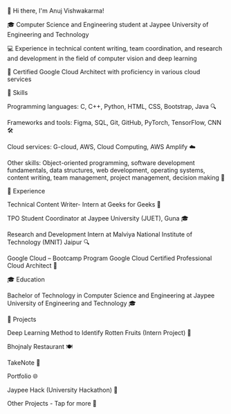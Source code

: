 👋 Hi there, I'm Anuj Vishwakarma!

🎓 Computer Science and Engineering student at Jaypee University of Engineering and Technology

💻 Experience in technical content writing, team coordination, and research and development in the field of computer vision and deep learning

🌟 Certified Google Cloud Architect with proficiency in various cloud services

🚀 Skills

Programming languages: C, C++, Python, HTML, CSS, Bootstrap, Java 🔍

Frameworks and tools: Figma, SQL, Git, GitHub, PyTorch, TensorFlow, CNN 🛠️

Cloud services: G-cloud, AWS, Cloud Computing, AWS Amplify ☁️

Other skills: Object-oriented programming, software development fundamentals, data structures, web development, operating systems, content writing, team management, project management, decision making 💪

💼 Experience

Technical Content Writer- Intern at Geeks for Geeks 📝

TPO Student Coordinator at Jaypee University (JUET), Guna 🎓

Research and Development Intern at Malviya National Institute of Technology (MNIT) Jaipur 🔍

Google Cloud – Bootcamp Program Google Cloud Certified Professional Cloud Architect 🌟

🎓 Education

Bachelor of Technology in Computer Science and Engineering at Jaypee University of Engineering and Technology 🎓

🚀 Projects

Deep Learning Method to Identify Rotten Fruits (Intern Project) 🍎

Bhojnaly Restaurant 🍽️

TakeNote 📝

Portfolio 🌐

Jaypee Hack (University Hackathon) 🚀

Other Projects - Tap for more 🎉

